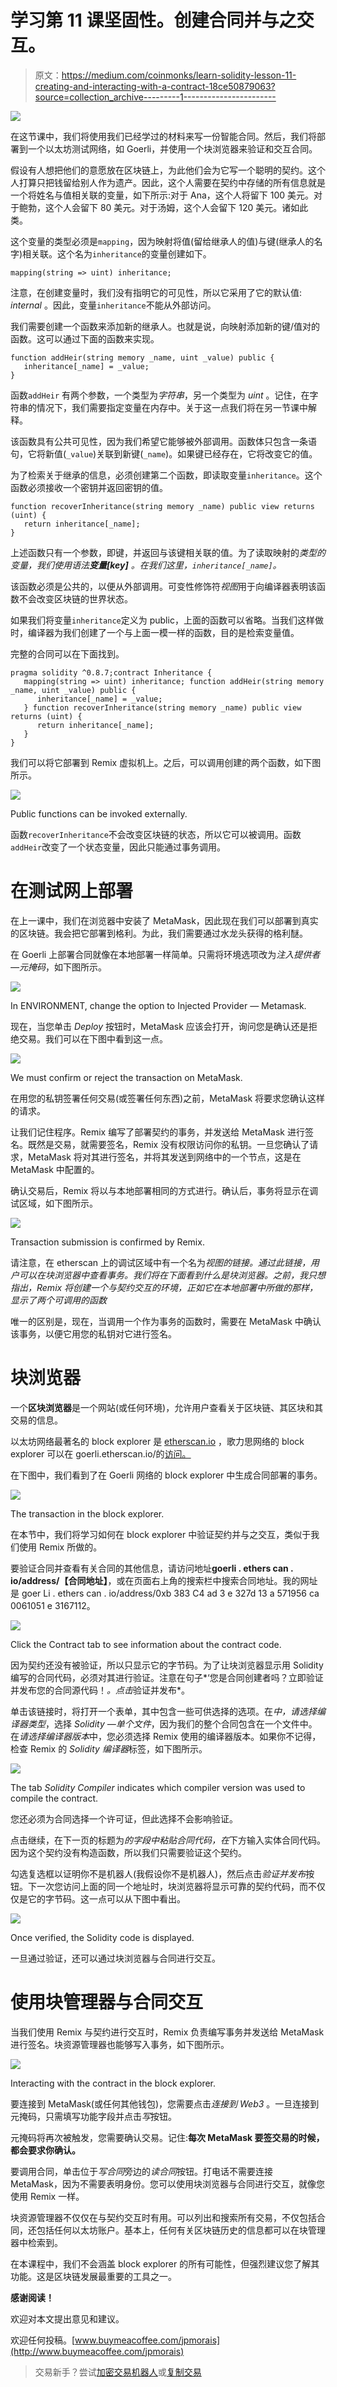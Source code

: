 # 学习第 11 课坚固性。创建合同并与之交互。

> 原文：<https://medium.com/coinmonks/learn-solidity-lesson-11-creating-and-interacting-with-a-contract-18ce50879063?source=collection_archive---------1----------------------->

![](img/b624ccf101b0b7f7392f7c11c3403079.png)

在这节课中，我们将使用我们已经学过的材料来写一份智能合同。然后，我们将部署到一个以太坊测试网络，如 Goerli，并使用一个块浏览器来验证和交互合同。

假设有人想把他们的意愿放在区块链上，为此他们会为它写一个聪明的契约。这个人打算只把钱留给别人作为遗产。因此，这个人需要在契约中存储的所有信息就是一个将姓名与值相关联的变量，如下所示:对于 Ana，这个人将留下 100 美元。对于鲍勃，这个人会留下 80 美元。对于汤姆，这个人会留下 120 美元。诸如此类。

这个变量的类型必须是`mapping`，因为映射将值(留给继承人的值)与键(继承人的名字)相关联。这个名为`inheritance`的变量创建如下。

```
mapping(string => uint) inheritance;
```

注意，在创建变量时，我们没有指明它的可见性，所以它采用了它的默认值: *internal* 。因此，变量`inheritance`不能从外部访问。

我们需要创建一个函数来添加新的继承人。也就是说，向映射添加新的键/值对的函数。这可以通过下面的函数来实现。

```
function addHeir(string memory _name, uint _value) public {
   inheritance[_name] = _value;
}
```

函数`addHeir` 有两个参数，一个类型为*字符串*，另一个类型为 *uint* 。记住，在字符串的情况下，我们需要指定变量在内存中。关于这一点我们将在另一节课中解释。

该函数具有公共可见性，因为我们希望它能够被外部调用。函数体只包含一条语句，它将新值(`_value`)关联到新键(`_name`)。如果键已经存在，它将改变它的值。

为了检索关于继承的信息，必须创建第二个函数，即读取变量`inheritance`。这个函数必须接收一个密钥并返回密钥的值。

```
function recoverInheritance(string memory _name) public view returns (uint) {
   return inheritance[_name];
}
```

上述函数只有一个参数，即键，并返回与该键相关联的值。为了读取映射的*类型的变量，我们使用语法**变量[key]** 。在我们这里，`inheritance[_name]`。*

该函数必须是公共的，以便从外部调用。可变性修饰符*视图*用于向编译器表明该函数不会改变区块链的世界状态。

如果我们将变量`inheritance`定义为 public，上面的函数可以省略。当我们这样做时，编译器为我们创建了一个与上面一模一样的函数，目的是检索变量值。

完整的合同可以在下面找到。

```
pragma solidity ^0.8.7;contract Inheritance {
   mapping(string => uint) inheritance; function addHeir(string memory _name, uint _value) public {
      inheritance[_name] = _value;
   } function recoverInheritance(string memory _name) public view returns (uint) {
      return inheritance[_name];
   }
}
```

我们可以将它部署到 Remix 虚拟机上。之后，可以调用创建的两个函数，如下图所示。

![](img/a22812a7028ce07fd779a06b2df3d469.png)

Public functions can be invoked externally.

函数`recoverInheritance`不会改变区块链的状态，所以它可以被调用。函数`addHeir`改变了一个状态变量，因此只能通过事务调用。

# 在测试网上部署

在上一课中，我们在浏览器中安装了 MetaMask，因此现在我们可以部署到真实的区块链。我会把它部署到格利。为此，我们需要通过水龙头获得的格利醚。

在 Goerli 上部署合同就像在本地部署一样简单。只需将环境选项改为*注入提供者—元掩码*，如下图所示。

![](img/9bb333cc3290ce5d324b80fff63a2efc.png)

In ENVIRONMENT, change the option to Injected Provider — Metamask.

现在，当您单击 *Deploy* 按钮时，MetaMask 应该会打开，询问您是确认还是拒绝交易。我们可以在下图中看到这一点。

![](img/3c84850cb4f4551cee0c3cb53b6c9c3f.png)

We must confirm or reject the transaction on MetaMask.

在用您的私钥签署任何交易(或签署任何东西)之前，MetaMask 将要求您确认这样的请求。

让我们记住程序。Remix 编写了部署契约的事务，并发送给 MetaMask 进行签名。既然是交易，就需要签名，Remix 没有权限访问你的私钥。一旦您确认了请求，MetaMask 将对其进行签名，并将其发送到网络中的一个节点，这是在 MetaMask 中配置的。

确认交易后，Remix 将以与本地部署相同的方式进行。确认后，事务将显示在调试区域，如下图所示。

![](img/9a9f037d1baaac971aa1a91b179ebdc6.png)

Transaction submission is confirmed by Remix.

请注意，在 etherscan 上的调试区域中有一个名为*视图的链接。通过此链接，用户可以在块浏览器中查看事务。我们将在下面看到什么是块浏览器。之前，我只想指出，Remix 将创建一个与契约交互的环境，正如它在本地部署中所做的那样，显示了两个可调用的函数*

唯一的区别是，现在，当调用一个作为事务的函数时，需要在 MetaMask 中确认该事务，以便它用您的私钥对它进行签名。

# 块浏览器

一个**区块浏览器**是一个网站(或任何环境)，允许用户查看关于区块链、其区块和其交易的信息。

以太坊网络最著名的 block explorer 是 [etherscan.io](http://etherscan.io) ，歌力思网络的 block explorer 可以在 goerli.etherscan.io/的[访问。](http://goerli.etherscan.io/)

在下图中，我们看到了在 Goerli 网络的 block explorer 中生成合同部署的事务。

![](img/a5c69bdb4f9d9990a0c5ec7e97e01c8a.png)

The transaction in the block explorer.

在本节中，我们将学习如何在 block explorer 中验证契约并与之交互，类似于我们使用 Remix 所做的。

要验证合同并查看有关合同的其他信息，请访问地址**goerli . ethers can . io/address/【合同地址】**，或在页面右上角的搜索栏中搜索合同地址。我的网址是 goer Li . ethers can . io/address/0xb 383 C4 ad 3 e 327d 13 a 571956 ca 0061051 e 3167112。

![](img/72e152bd05c59254f9d963bc9a1aa696.png)

Click the Contract tab to see information about the contract code.

因为契约还没有被验证，所以只显示它的字节码。为了让块浏览器显示用 Solidity 编写的合同代码，必须对其进行验证。注意在句子*‘您是合同创建者吗？立即验证并发布您的合同源代码！*。点击*验证并发布*。

单击该链接时，将打开一个表单，其中包含一些可供选择的选项。在*中，请选择编译器类型*，选择 *Solidity —单个文件*，因为我们的整个合同包含在一个文件中。在*请选择编译器版本*中，您必须选择 Remix 使用的编译器版本。如果你不记得，检查 Remix 的 *Solidity 编译器*标签，如下图所示。

![](img/d502628c579ac315c2be1aadd98d0bc8.png)

The tab *Solidity Compiler* indicates which compiler version was used to compile the contract.

您还必须为合同选择一个许可证，但此选择不会影响验证。

点击继续，在下一页的标题为*的字段中粘贴合同代码，在*下方输入实体合同代码。因为这个契约没有构造函数，所以我们只需要验证这个契约。

勾选复选框以证明你不是机器人(我假设你不是机器人)，然后点击*验证并发布*按钮。下一次您访问上面的同一个地址时，块浏览器将显示可靠的契约代码，而不仅仅是它的字节码。这一点可以从下图中看出。

![](img/59ed291e5b6f6bb79aaed6fb997b0d59.png)

Once verified, the Solidity code is displayed.

一旦通过验证，还可以通过块浏览器与合同进行交互。

# 使用块管理器与合同交互

当我们使用 Remix 与契约进行交互时，Remix 负责编写事务并发送给 MetaMask 进行签名。块资源管理器也能够写入事务，如下图所示。

![](img/92dffa6c87fce89aacfc6d164d8401b7.png)

Interacting with the contract in the block explorer.

要连接到 MetaMask(或任何其他钱包)，您需要点击*连接到 Web3* 。一旦连接到元掩码，只需填写功能字段并点击*写*按钮。

元掩码将再次被触发，您需要确认交易。记住:**每次 MetaMask 要签交易的时候，都会要求你确认。**

要调用合同，单击位于*写合同*旁边的*读合同*按钮。打电话不需要连接 MetaMask，因为不需要表明身份。您可以使用块浏览器与合同进行交互，就像您使用 Remix 一样。

块资源管理器不仅仅在与契约交互时有用。可以列出和搜索所有交易，不仅包括合同，还包括任何以太坊账户。基本上，任何有关区块链历史的信息都可以在块管理器中检索到。

在本课程中，我们不会涵盖 block explorer 的所有可能性，但强烈建议您了解其功能。这是区块链发展最重要的工具之一。

**感谢阅读！**

欢迎对本文提出意见和建议。

欢迎任何投稿。[www.buymeacoffee.com/jpmorais](http://www.buymeacoffee.com/jpmorais)

> 交易新手？尝试[加密交易机器人](/coinmonks/crypto-trading-bot-c2ffce8acb2a)或[复制交易](/coinmonks/top-10-crypto-copy-trading-platforms-for-beginners-d0c37c7d698c)